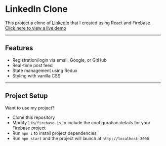 # LinkedIn Clone
This project a clone of [LinkedIn](https://linkedin.com) that I created using React and Firebase. <br/>
[Click here to view a live demo](https://linkedin-clone-fawn.vercel.app/)

---
Features
---
- Registration/login via email, Google, or GitHub
- Real-time post feed
- State management using Redux
- Styling with vanilla CSS



---
Project Setup
---
Want to use my project? 
- Clone this repository
- Modify ``lib/firebase.js`` to include the configuration details for your Firebase project
- Run ``npm i`` to install project dependencies
- Run ``npm start`` and the project will launch at ``http://localhost:3000``
